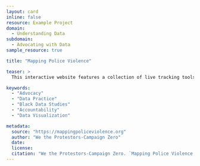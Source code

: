 ```yaml
---
layout: card
inline: false
resource: Example Project
domain:
  - Understanding Data
subdomain:
  - Advocating with Data
sample_resource: true

title: "Mapping Police Violence"

teaser: >
  This interactive website features a collection of live tracking tools, maps, and visualizations that document police violence in the United States and demonstrate how race and ethnicity, location, and crime are connected to police violence. To assist various stakeholders, visitors can download open-access data and figures, learn about the project’s methodology, and access a resource to directly contact representatives.

keywords:
  - "Advocacy"
  - "Data Practice"
  - "Black Data Studies"
  - "Accountability"
  - "Data Visualization"

metadata:
  source: "https://mappingpoliceviolence.org"
  author: "We the Protestors-Campaign Zero"
  date:
  license:
  citation: "We the Protestors-Campaign Zero. `Mapping Police Violence.` https://mappingpoliceviolence.org."
---
```

